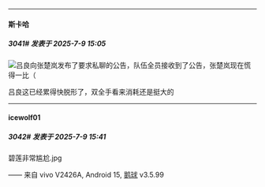 ﻿
*****

####  斯卡哈  
##### 3041#       发表于 2025-7-9 15:05

<img src="https://static.stage1st.com/image/smiley/face2017/037.png" referrerpolicy="no-referrer">吕良向张楚岚发布了要求私聊的公告，队伍全员接收到了公告，张楚岚现在慌得一比（

吕良这已经累得快脱形了，双全手看来消耗还是挺大的


*****

####  icewolf01  
##### 3042#       发表于 2025-7-9 15:41

碧莲非常尴尬.jpg

—— 来自 vivo V2426A, Android 15, [鹅球](https://www.pgyer.com/GcUxKd4w) v3.5.99

